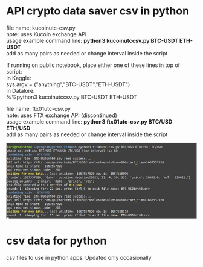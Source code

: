 # API crypto data saver csv in python

file name: kucoinutc-csv.py  
note: uses Kucoin exchange API  
usage example command line: **python3 kucoinutccsv.py BTC-USDT ETH-USDT**       
add as many pairs as needed or change interval inside the script   

If running on public notebook, place either one of these lines in top of script:    
in Kaggle:     
sys.argv = ("anything","BTC-USDT","ETH-USDT")        
in Datalore:    
%%python3 kucoinutccsv.py BTC-USDT ETH-USDT    

file name: ftx01utc-csv.py  
note: uses FTX exchange API  (discontinued)   
usage example command line: **python3 ftx01utc-csv.py BTC/USD ETH/USD**      
add as many pairs as needed or change interval inside the script      

![](https://github.com/econexpert/dataforpython/blob/main/images/coinpricecsvsaver.jpg)



# csv data for python
csv files to use in python apps. Updated only occasionally
